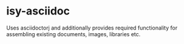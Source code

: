 # isy-asciidoc
Uses asciidoctorj and additionally provides required functionality for assembling existing documents, images, libraries etc.
